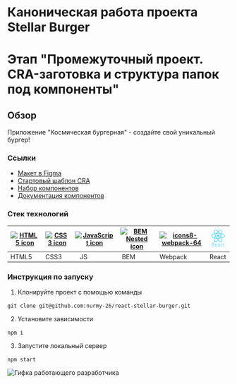 # Каноническая работа проекта Stellar Burger 
# Этап "Промежуточный проект. CRA-заготовка и структура папок под компоненты"

## Обзор
Приложение "Космическая бургерная" - создайте свой уникальный бургер!

### Ссылки
* [Макет в Figma](https://bit.ly/3IZ7rSr)
* [Стартовый шаблон CRA](https://create-react-app.dev/)
* [Набор компонентов](https://www.npmjs.com/package/@ya.praktikum/react-developer-burger-ui-components)
* [Документация компонентов](https://yandex-practicum.github.io/react-developer-burger-ui-components/docs/)

### Стек технологий
<a href="https://htmlbook.ru/html5"><img src="https://i.ibb.co/gtQd9YB/free-icon-html-5-5968267.png" width="50" height="50" alt = "HTML5 icon"> |  </a><a href="https://htmlbook.ru/css3"><img src="https://i.ibb.co/0ZFNwk7/free-icon-css-3-5968242.png" width="50" height="50" alt = "CSS3 icon"></a> |  <a href="https://developer.mozilla.org/en-US/docs/Web/JavaScript"><img src="https://i.ibb.co/XW2SHkT/free-icon-js-5968292.png" width="50" height="50" alt = "JavaScript icon"></a> |  <a href="https://ru.bem.info/methodology/filestructure/"><img src="https://i.ibb.co/tpVfDYS/bem-icon-132559.png" width="50" height="50" alt = "BEM Nested icon"></a> |  <a href="https://webpack.js.org/"><img src="https://i.ibb.co/7CqRLMX/icons8-webpack-64.png" alt="icons8-webpack-64" width="50" height="50" alt = "Webpack icon"></a> |  <a href="https://react.dev/"><img src="https://github.com/devicons/devicon/blob/master/icons/react/react-original-wordmark.svg" title="React" alt="React" width="40" height="40"/></a>
| --- | --- | --- | --- | --- | --- |
| HTML5 | CSS3 | &nbsp;&nbsp;&nbsp;JS |&nbsp;BEM | Webpack | React |

### Инструкция по запуску
1. Клонируйте проект с помощью команды

```shell
git clone git@github.com:nurmy-26/react-stellar-burger.git
```

2. Установите зависимости

```shell
npm i
```

3. Запустите локальный сервер
```shell
npm start
```

<img src="https://media.giphy.com/media/v1.Y2lkPTc5MGI3NjExenJoY3M4Z29zNnkyMzZnN25mZTFjazNla3l6aGIxbTUxeXU2bmhmbiZlcD12MV9pbnRlcm5hbF9naWZfYnlfaWQmY3Q9Zw/k0ijJhqrUP4T2EvmJ1/giphy.gif" width="200" height="145" alt = "Гифка работающего разработчика"/>